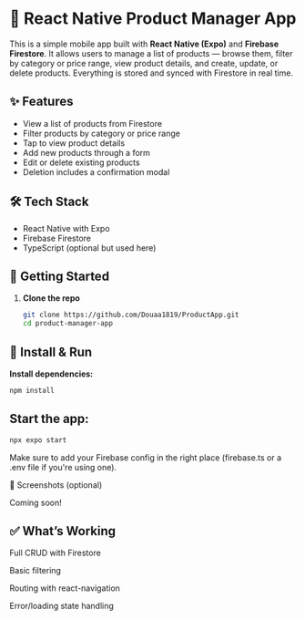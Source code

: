 # 📱 React Native Product Manager App

This is a simple mobile app built with **React Native (Expo)** and **Firebase Firestore**. It allows users to manage a list of products — browse them, filter by category or price range, view product details, and create, update, or delete products. Everything is stored and synced with Firestore in real time.

## ✨ Features

- View a list of products from Firestore
- Filter products by category or price range
- Tap to view product details
- Add new products through a form
- Edit or delete existing products
- Deletion includes a confirmation modal

## 🛠️ Tech Stack

- React Native with Expo
- Firebase Firestore
- TypeScript (optional but used here)

## 🚀 Getting Started

1. **Clone the repo**

   ```bash
   git clone https://github.com/Douaa1819/ProductApp.git
   cd product-manager-app

## 🔧 Install & Run

**Install dependencies:**

```bash
npm install
```

##  Start the app:

```bash
npx expo start
```
Make sure to add your Firebase config in the right place (firebase.ts or a .env file if you're using one).

📸 Screenshots (optional)

Coming soon!

## ✅ What’s Working
Full CRUD with Firestore

Basic filtering

Routing with react-navigation

Error/loading state handling
